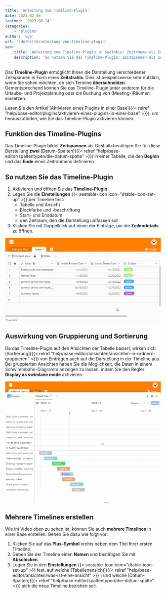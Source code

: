 ```yaml
---
title: 'Anleitung zum Timeline-Plugin'
date: 2023-02-06
lastmod: '2023-08-14'
categories:
    - 'plugins'
author: 'vge'
url: '/de/hilfe/anleitung-zum-timeline-plugin'
seo:
    title: 'Anleitung zum Timeline-Plugin in SeaTable: Zeiträume als Zeitstrahl visualisieren'
    description: 'So nutzen Sie das Timeline-Plugin: Zeitspannen als Zeitstrahl darstellen, Termine und Ressourcen übersichtlich visualisieren, Überschneidungen erkennen und mehrere Timelines verwalten.'
---
```


Das **Timeline-Plugin** ermöglicht Ihnen die Darstellung verschiedener Zeitspannen in Form eines **Zeitstrahls**. Dies ist beispielsweise sehr nützlich, wenn Sie sehen möchten, ob sich Termine **überschneiden**. Dementsprechend können Sie das Timeline-Plugin unter anderem für die Urlaubs- und Projektplanung oder die Buchung von (Meeting-)Räumen einsetzen.

Lesen Sie den Artikel [Aktivieren eines Plugins in einer Base]({{< relref "help/base-editor/plugins/aktivieren-eines-plugins-in-einer-base" >}}), um herauszufinden, wie Sie das Timeline-Plugin aktivieren können.

## Funktion des Timeline-Plugins

Das Timeline-Plugin bildet **Zeitspannen** ab. Deshalb benötigen Sie für diese Darstellung **zwei** [Datum-Spalten]({{< relref "help/base-editor/spaltentypen/die-datum-spalte" >}}) in einer Tabelle, die den **Beginn** und das **Ende** eines Zeitrahmens definieren.

## So nutzen Sie das Timeline-Plugin

1. Aktivieren und öffnen Sie das **Timeline-Plugin**.
2. Legen Sie die **Einstellungen** {{< seatable-icon icon="dtable-icon-set-up" >}} der Timeline fest:
    - Tabelle und Ansicht
    - Blockfarbe und -beschriftung
    - Start- und Enddatum
    - den Zeitraum, den die Darstellung umfassen soll
3. Klicken Sie mit Doppelklick auf einen der Einträge, um die **Zeilendetails** zu öffnen.

![](images/timeline-plugin.gif)

## Auswirkung von Gruppierung und Sortierung

Da das Timeline-Plugin auf den Ansichten der Tabelle basiert, wirken sich [Sortierung]({{< relref "help/base-editor/ansichten/ansichten-in-ordnern-gruppieren" >}}) von Einträgen auch auf die Darstellung in der Timeline aus. Bei gruppierten Ansichten haben Sie die Möglichkeit, die Daten in einem Schwimmbahn-Diagramm anzeigen zu lassen, indem Sie den Regler **Display as swimlane mode** aktivieren.

![Timeline-Plugin Gruppierung](images/timeline-plugingroup-3.gif)

## Mehrere Timelines erstellen

Wie im Video oben zu sehen ist, können Sie auch **mehrere Timelines** in einer Base erstellen. Gehen Sie dazu wie folgt vor:

1. Klicken Sie auf das **Plus-Symbol** rechts neben dem Titel Ihrer ersten Timeline.
2. Geben Sie der Timeline einen **Namen** und bestätigen Sie mit **Abschicken**.
3. Legen Sie in den **Einstellungen** {{< seatable-icon icon="dtable-icon-set-up" >}} fest, auf welche [Tabellenansicht]({{< relref "help/base-editor/ansichten/was-ist-eine-ansicht" >}}
   ) und welche [Datum-Spalten]({{< relref "help/base-editor/spaltentypen/die-datum-spalte" >}}) sich die neue Timeline beziehen soll.
